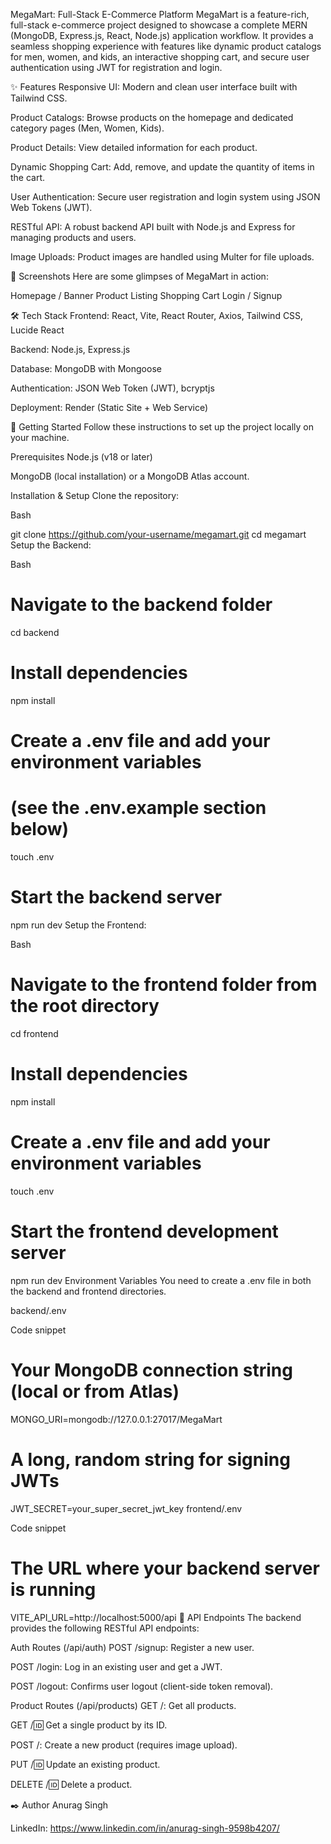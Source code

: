 MegaMart: Full-Stack E-Commerce Platform
MegaMart is a feature-rich, full-stack e-commerce project designed to showcase a complete MERN (MongoDB, Express.js, React, Node.js) application workflow. It provides a seamless shopping experience with features like dynamic product catalogs for men, women, and kids, an interactive shopping cart, and secure user authentication using JWT for registration and login.


✨ Features
Responsive UI: Modern and clean user interface built with Tailwind CSS.

Product Catalogs: Browse products on the homepage and dedicated category pages (Men, Women, Kids).

Product Details: View detailed information for each product.

Dynamic Shopping Cart: Add, remove, and update the quantity of items in the cart.

User Authentication: Secure user registration and login system using JSON Web Tokens (JWT).

RESTful API: A robust backend API built with Node.js and Express for managing products and users.

Image Uploads: Product images are handled using Multer for file uploads.

📸 Screenshots
Here are some glimpses of MegaMart in action:

Homepage / Banner
Product Listing
Shopping Cart
Login / Signup

🛠️ Tech Stack
Frontend: React, Vite, React Router, Axios, Tailwind CSS, Lucide React

Backend: Node.js, Express.js

Database: MongoDB with Mongoose

Authentication: JSON Web Token (JWT), bcryptjs

Deployment: Render (Static Site + Web Service)

🚀 Getting Started
Follow these instructions to set up the project locally on your machine.

Prerequisites
Node.js (v18 or later)

MongoDB (local installation) or a MongoDB Atlas account.

Installation & Setup
Clone the repository:

Bash

git clone https://github.com/your-username/megamart.git
cd megamart
Setup the Backend:

Bash

# Navigate to the backend folder
cd backend

# Install dependencies
npm install

# Create a .env file and add your environment variables
# (see the .env.example section below)
touch .env

# Start the backend server
npm run dev
Setup the Frontend:

Bash

# Navigate to the frontend folder from the root directory
cd frontend

# Install dependencies
npm install

# Create a .env file and add your environment variables
touch .env

# Start the frontend development server
npm run dev
Environment Variables
You need to create a .env file in both the backend and frontend directories.

backend/.env

Code snippet

# Your MongoDB connection string (local or from Atlas)
MONGO_URI=mongodb://127.0.0.1:27017/MegaMart

# A long, random string for signing JWTs
JWT_SECRET=your_super_secret_jwt_key
frontend/.env

Code snippet

# The URL where your backend server is running
VITE_API_URL=http://localhost:5000/api
📝 API Endpoints
The backend provides the following RESTful API endpoints:

Auth Routes (/api/auth)
POST /signup: Register a new user.

POST /login: Log in an existing user and get a JWT.

POST /logout: Confirms user logout (client-side token removal).

Product Routes (/api/products)
GET /: Get all products.

GET /:id: Get a single product by its ID.

POST /: Create a new product (requires image upload).

PUT /:id: Update an existing product.

DELETE /:id: Delete a product.

✒️ Author
Anurag Singh

LinkedIn: https://www.linkedin.com/in/anurag-singh-9598b4207/
